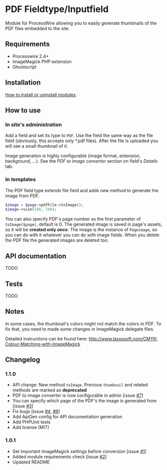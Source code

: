 # PDF Fieldtype/Inputfield

Module for ProcessWire allowing you to easily generate thumbnails of the PDF files embedded to the site.

## Requirements

- Processwire 2.4+
- ImageMagick PHP extension
- Ghostscript

## Installation

[How to install or uninstall modules](http://modules.processwire.com/install-uninstall/).

## How to use

### In site's administration

Add a field and set its type to `PDF`.
Use the field the same way as the file field (obviously, this accepts only \*.pdf files).
After the file is uploaded you will see a small thumbnail of it.

Image generation is highly configurable (image format, extension, background, ...). See the *PDF to image converter* section on field's *Details* tab.

### In templates

The PDF field type extends file field and adds new method to generate the image from PDF.
```php
$image = $page->pdfFile->toImage();
$image->size(100, 100);
```
You can also specify PDF's page number as the first parameter of `toImage($page)`, default is 0. The generated image is saved in page's assets, so it will be **created only once**. The image is the instance of `Pageimage`, so you can do with it whatever you can do with image fields. When you delete the PDF file the generated images are deleted too.

## API documentation

TODO

## Tests

TODO

## Notes

In some cases, the thumbnail's colors might not match the colors in PDF. To fix that, you need to made some changes in ImageMagick delegate files.

Detailed instructions can be found here: http://www.lassosoft.com/CMYK-Colour-Matching-with-ImageMagick

## Changelog

### 1.1.0

- API change: New method `toImage`. Previous `thumbnail` and related methods are marked as **deprecated**
- PDF to image converter is now configurable in admin [issue [#7](https://github.com/uiii/ProcessWire-FieldtypePDF/issues/7)]
- You can specify which page of the PDF's the image is generated from [issue [#3](https://github.com/uiii/ProcessWire-FieldtypePDF/issues/3)]
- Fix bugs [issue [#4](https://github.com/uiii/ProcessWire-FieldtypePDF/issues/4), [#6](https://github.com/uiii/ProcessWire-FieldtypePDF/issues/6)]
- Add ApiGen config for API documentation generation
- Add PHPUnit tests
- Add license (MIT)

### 1.0.1

- Set important ImageMagick settings before conversion  [issue [#1](https://github.com/uiii/ProcessWire-FieldtypePDF/issues/1)]
- Added module requirements check [issue [#2](https://github.com/uiii/ProcessWire-FieldtypePDF/issues/2)]
- Updated README
